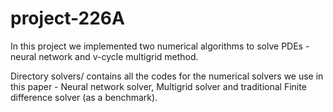 # project-226A
In this project we implemented two numerical algorithms to solve PDEs - neural network and v-cycle multigrid method.

Directory solvers/ contains all the codes for the numerical solvers we use in this paper - Neural network solver, Multigrid solver and traditional Finite difference solver (as a benchmark).
